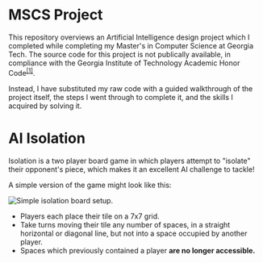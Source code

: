 # MSCS Project

This repository overviews an Artificial Intelligence design project which I completed while completing my Master's in Computer Science at Georgia Tech. The source code for this project is not publically available, in compliance with the Georgia Institute of Technology Academic Honor Code<sup>[\[1\]](https://policylibrary.gatech.edu/student-affairs/academic-honor-code)</sup>.

Instead, I have substituted my raw code with a guided walkthrough of the project itself, the steps I went through to complete it, and the skills I acquired by solving it.

# AI Isolation

Isolation is a two player board game in which players attempt to "isolate" their opponent's piece, which makes it an excellent AI challenge to tackle!

A simple version of the game might look like this:

![Simple isolation board setup.](https://raw.githubusercontent.com/KouriiRaiko/MSCS-AI-Isolation/master/isolation-basic.png)

* Players each place their tile on a 7x7 grid.
* Take turns moving their tile any number of spaces, in a straight horizontal or diagonal line, but not into a space occupied by another player.
* Spaces which previously contained a player **are no longer accessible.**

